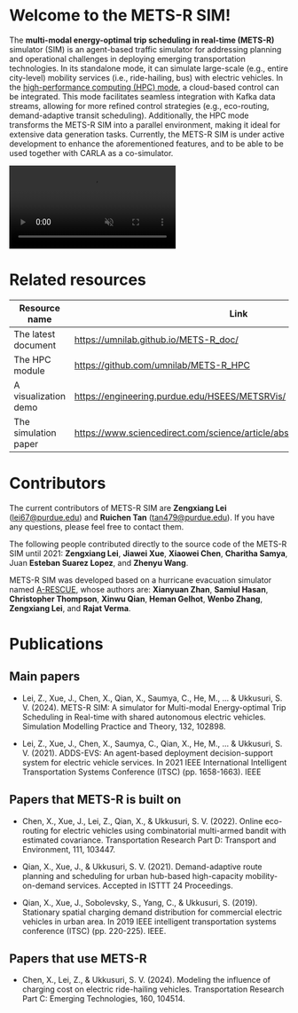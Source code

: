 # Welcome to the METS-R SIM!

The **multi-modal energy-optimal trip scheduling in real-time (METS-R)** simulator (SIM) is an agent-based traffic simulator for addressing planning and operational challenges in deploying emerging transportation technologies. In its standalone mode, it can simulate large-scale (e.g., entire city-level) mobility services (i.e., ride-hailing, bus) with electric vehicles. In the [high-performance computing (HPC) mode](https://github.com/umnilab/METS-R_HPC), a cloud-based control can be integrated. This mode facilitates seamless integration with Kafka data streams, allowing for more refined control strategies (e.g., eco-routing, demand-adaptive transit scheduling). Additionally, the HPC mode transforms the METS-R SIM into a parallel environment, making it ideal for extensive data generation tasks. Currently, the METS-R SIM is under active development to enhance the aforementioned features, and to be able to be used together with CARLA as a co-simulator.

<video src="https://user-images.githubusercontent.com/7522913/203042173-8eaa13db-bcdc-4fc3-aa54-40d3640fa6ee.mp4" data-canonical-src="https://user-images.githubusercontent.com/7522913/203042173-8eaa13db-bcdc-4fc3-aa54-40d3640fa6ee.mp4" controls="controls" muted="muted" class="d-block rounded-bottom-2 border-top width-fit" style="max-height:640px;">
</video>

# Related resources

| Resource name      | Link      |
| ------------- | ------------- |
| The latest document | https://umnilab.github.io/METS-R_doc/ |
| The HPC module | https://github.com/umnilab/METS-R_HPC |
| A visualization demo | https://engineering.purdue.edu/HSEES/METSRVis/ |
| The simulation paper | https://www.sciencedirect.com/science/article/abs/pii/S1569190X24000121 |


# Contributors
The current contributors of METS-R SIM are **Zengxiang Lei** (lei67@purdue.edu) and **Ruichen Tan** (tan479@purdue.edu). If you have any questions, please feel free to contact them.

The following people contributed directly to the source code of the METS-R SIM until 2021: **Zengxiang Lei**, **Jiawei Xue**, **Xiaowei Chen**, **Charitha Samya**, Juan **Esteban Suarez Lopez**, and **Zhenyu Wang**.

METS-R SIM was developed based on a hurricane evacuation simulator named [A-RESCUE](https://github.com/umnilab/A_RESCUE), whose authors are: **Xianyuan Zhan**, **Samiul Hasan**, **Christopher Thompson**, **Xinwu Qian**, **Heman Gelhot**, **Wenbo Zhang**, **Zengxiang Lei**, and **Rajat Verma**.

# Publications

## Main papers
+ Lei, Z., Xue, J., Chen, X., Qian, X., Saumya, C., He, M., ... & Ukkusuri, S. V. (2024). METS-R SIM: A simulator for Multi-modal Energy-optimal Trip Scheduling in Real-time with shared autonomous electric vehicles. Simulation Modelling Practice and Theory, 132, 102898.

+ Lei, Z., Xue, J., Chen, X., Saumya, C., Qian, X., He, M., ... & Ukkusuri, S. V. (2021). ADDS-EVS: An agent-based deployment decision-support system for electric vehicle services. In 2021 IEEE International Intelligent Transportation Systems Conference (ITSC) (pp. 1658-1663). IEEE

## Papers that METS-R is built on
+ Chen, X., Xue, J., Lei, Z., Qian, X., & Ukkusuri, S. V. (2022). Online eco-routing for electric vehicles using combinatorial multi-armed bandit with estimated covariance. Transportation Research Part D: Transport and Environment, 111, 103447.

+ Qian, X., Xue, J., & Ukkusuri, S. V. (2021). Demand-adaptive route planning and scheduling for urban hub-based high-capacity mobility-on-demand services. Accepted in ISTTT 24 Proceedings.

+  Qian, X., Xue, J., Sobolevsky, S., Yang, C., & Ukkusuri, S. (2019). Stationary spatial charging demand distribution for commercial electric vehicles in urban area. In 2019 IEEE intelligent transportation systems conference (ITSC) (pp. 220-225). IEEE.


## Papers that use METS-R
+ Chen, X., Lei, Z., & Ukkusuri, S. V. (2024). Modeling the influence of charging cost on electric ride-hailing vehicles. Transportation Research Part C: Emerging Technologies, 160, 104514.

